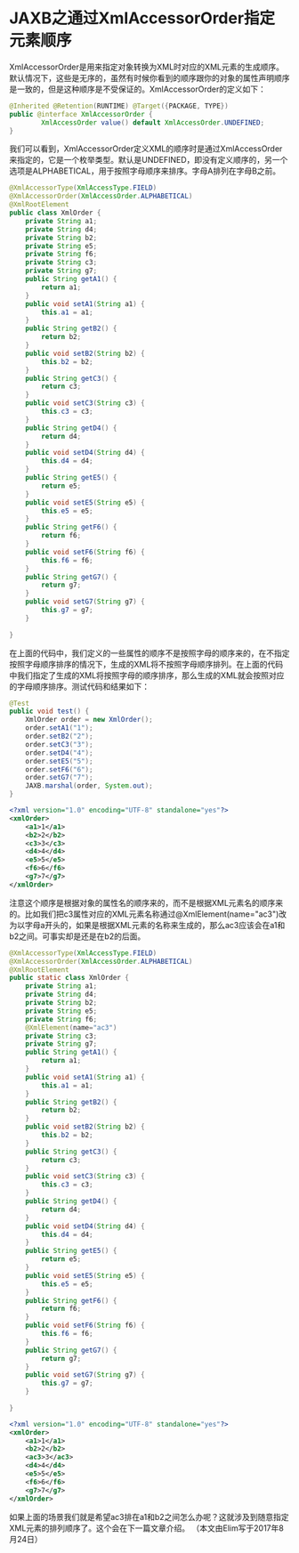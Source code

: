 # JAXB之通过XmlAccessorOrder指定元素顺序

XmlAccessorOrder是用来指定对象转换为XML时对应的XML元素的生成顺序。默认情况下，这些是无序的，虽然有时候你看到的顺序跟你的对象的属性声明顺序是一致的，但是这种顺序是不受保证的。XmlAccessorOrder的定义如下：
```java
@Inherited @Retention(RUNTIME) @Target({PACKAGE, TYPE})
public @interface XmlAccessorOrder {
        XmlAccessOrder value() default XmlAccessOrder.UNDEFINED;
}
```
我们可以看到，XmlAccessorOrder定义XML的顺序时是通过XmlAccessOrder来指定的，它是一个枚举类型。默认是UNDEFINED，即没有定义顺序的，另一个选项是ALPHABETICAL，用于按照字母顺序来排序。字母A排列在字母B之前。

```java
@XmlAccessorType(XmlAccessType.FIELD)
@XmlAccessorOrder(XmlAccessOrder.ALPHABETICAL)
@XmlRootElement
public class XmlOrder {
	private String a1;
	private String d4;
	private String b2;
	private String e5;
	private String f6;
	private String c3;
	private String g7;
	public String getA1() {
		return a1;
	}
	public void setA1(String a1) {
		this.a1 = a1;
	}
	public String getB2() {
		return b2;
	}
	public void setB2(String b2) {
		this.b2 = b2;
	}
	public String getC3() {
		return c3;
	}
	public void setC3(String c3) {
		this.c3 = c3;
	}
	public String getD4() {
		return d4;
	}
	public void setD4(String d4) {
		this.d4 = d4;
	}
	public String getE5() {
		return e5;
	}
	public void setE5(String e5) {
		this.e5 = e5;
	}
	public String getF6() {
		return f6;
	}
	public void setF6(String f6) {
		this.f6 = f6;
	}
	public String getG7() {
		return g7;
	}
	public void setG7(String g7) {
		this.g7 = g7;
	}
	
}
```
在上面的代码中，我们定义的一些属性的顺序不是按照字母的顺序来的，在不指定按照字母顺序排序的情况下，生成的XML将不按照字母顺序排列。在上面的代码中我们指定了生成的XML将按照字母的顺序排序，那么生成的XML就会按照对应的字母顺序排序。测试代码和结果如下：
```java
@Test
public void test() {
	XmlOrder order = new XmlOrder();
	order.setA1("1");
	order.setB2("2");
	order.setC3("3");
	order.setD4("4");
	order.setE5("5");
	order.setF6("6");
	order.setG7("7");
	JAXB.marshal(order, System.out);
}
```

```xml
<?xml version="1.0" encoding="UTF-8" standalone="yes"?>
<xmlOrder>
    <a1>1</a1>
    <b2>2</b2>
    <c3>3</c3>
    <d4>4</d4>
    <e5>5</e5>
    <f6>6</f6>
    <g7>7</g7>
</xmlOrder>
```

注意这个顺序是根据对象的属性名的顺序来的，而不是根据XML元素名的顺序来的。比如我们把c3属性对应的XML元素名称通过@XmlElement(name="ac3")改为以字母a开头的，如果是根据XML元素的名称来生成的，那么ac3应该会在a1和b2之间。可事实却是还是在b2的后面。
```java
@XmlAccessorType(XmlAccessType.FIELD)
@XmlAccessorOrder(XmlAccessOrder.ALPHABETICAL)
@XmlRootElement
public static class XmlOrder {
	private String a1;
	private String d4;
	private String b2;
	private String e5;
	private String f6;
	@XmlElement(name="ac3")
	private String c3;
	private String g7;
	public String getA1() {
		return a1;
	}
	public void setA1(String a1) {
		this.a1 = a1;
	}
	public String getB2() {
		return b2;
	}
	public void setB2(String b2) {
		this.b2 = b2;
	}
	public String getC3() {
		return c3;
	}
	public void setC3(String c3) {
		this.c3 = c3;
	}
	public String getD4() {
		return d4;
	}
	public void setD4(String d4) {
		this.d4 = d4;
	}
	public String getE5() {
		return e5;
	}
	public void setE5(String e5) {
		this.e5 = e5;
	}
	public String getF6() {
		return f6;
	}
	public void setF6(String f6) {
		this.f6 = f6;
	}
	public String getG7() {
		return g7;
	}
	public void setG7(String g7) {
		this.g7 = g7;
	}
	
}
```
```xml
<?xml version="1.0" encoding="UTF-8" standalone="yes"?>
<xmlOrder>
    <a1>1</a1>
    <b2>2</b2>
    <ac3>3</ac3>
    <d4>4</d4>
    <e5>5</e5>
    <f6>6</f6>
    <g7>7</g7>
</xmlOrder>
```

如果上面的场景我们就是希望ac3排在a1和b2之间怎么办呢？这就涉及到随意指定XML元素的排列顺序了。这个会在下一篇文章介绍。
（本文由Elim写于2017年8月24日）
